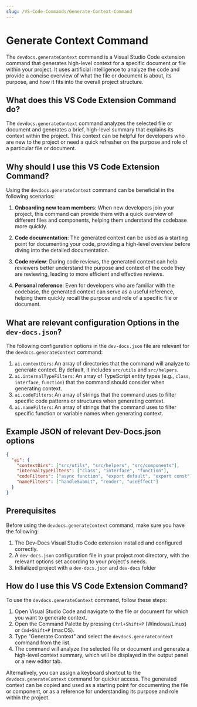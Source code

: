 ```yaml
---
slug: /VS-Code-Commands/Generate-Context-Command
---
```


# Generate Context Command

The `devdocs.generateContext` command is a Visual Studio Code extension command that generates high-level context for a specific document or file within your project. It uses artificial intelligence to analyze the code and provide a concise overview of what the file or document is about, its purpose, and how it fits into the overall project structure.

## What does this VS Code Extension Command do?

The `devdocs.generateContext` command analyzes the selected file or document and generates a brief, high-level summary that explains its context within the project. This context can be helpful for developers who are new to the project or need a quick refresher on the purpose and role of a particular file or document.

## Why should I use this VS Code Extension Command?

Using the `devdocs.generateContext` command can be beneficial in the following scenarios:

1. **Onboarding new team members**: When new developers join your project, this command can provide them with a quick overview of different files and components, helping them understand the codebase more quickly.

2. **Code documentation**: The generated context can be used as a starting point for documenting your code, providing a high-level overview before diving into the detailed documentation.

3. **Code review**: During code reviews, the generated context can help reviewers better understand the purpose and context of the code they are reviewing, leading to more efficient and effective reviews.

4. **Personal reference**: Even for developers who are familiar with the codebase, the generated context can serve as a useful reference, helping them quickly recall the purpose and role of a specific file or document.

## What are relevant configuration Options in the `dev-docs.json`?

The following configuration options in the `dev-docs.json` file are relevant for the `devdocs.generateContext` command:

1. `ai.contextDirs`: An array of directories that the command will analyze to generate context. By default, it includes `src/utils` and `src/helpers`.
2. `ai.internalTypeFilters`: An array of TypeScript entity types (e.g., `class`, `interface`, `function`) that the command should consider when generating context.
3. `ai.codeFilters`: An array of strings that the command uses to filter specific code patterns or structures when generating context.
4. `ai.nameFilters`: An array of strings that the command uses to filter specific function or variable names when generating context.

## Example JSON of relevant Dev-Docs.json options

```json
{
  "ai": {
    "contextDirs": ["src/utils", "src/helpers", "src/components"],
    "internalTypeFilters": ["class", "interface", "function"],
    "codeFilters": ["async function", "export default", "export const"],
    "nameFilters": ["handleSubmit", "render", "useEffect"]
  }
}
```

## Prerequisites

Before using the `devdocs.generateContext` command, make sure you have the following:

1. The Dev-Docs Visual Studio Code extension installed and configured correctly.
2. A `dev-docs.json` configuration file in your project root directory, with the relevant options set according to your project's needs.
3. Initialized project with a `dev-docs.json` and `dev-docs` folder 

## How do I use this VS Code Extension Command?

To use the `devdocs.generateContext` command, follow these steps:

1. Open Visual Studio Code and navigate to the file or document for which you want to generate context.
2. Open the Command Palette by pressing `Ctrl+Shift+P` (Windows/Linux) or `Cmd+Shift+P` (macOS).
3. Type "Generate Context" and select the `devdocs.generateContext` command from the list.
4. The command will analyze the selected file or document and generate a high-level context summary, which will be displayed in the output panel or a new editor tab.

Alternatively, you can assign a keyboard shortcut to the `devdocs.generateContext` command for quicker access. The generated context can be copied and used as a starting point for documenting the file or component, or as a reference for understanding its purpose and role within the project.
  
  